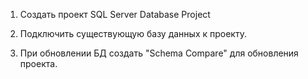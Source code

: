 1. Создать проект SQL Server Database Project

2. Подключить существующую базу данных к проекту.

3. При обновлении БД создать "Schema Compare" для обновления проекта.